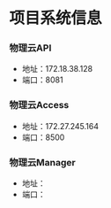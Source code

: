 # 项目系统信息

### 物理云API

* 地址：172.18.38.128
* 端口：8081



### 物理云Access

* 地址：172.27.245.164
* 端口：8500



### 物理云Manager

* 地址：
* 端口：

